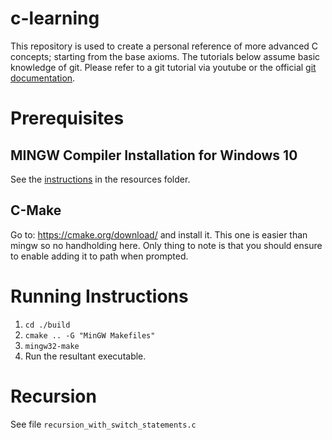 # c-learning
This repository is used to create a personal reference of more advanced C concepts; starting from the base axioms. The tutorials below assume basic knowledge of git. Please refer to a git tutorial via youtube or the official [git documentation](https://docs.github.com/en/get-started/quickstart).

# Prerequisites
## MINGW Compiler Installation for Windows 10
See the [instructions](./resources/mingw_install.md) in the resources folder.

## C-Make
Go to: https://cmake.org/download/ and install it. This one is easier than mingw so no handholding here. Only thing to note is that you should ensure to enable adding it to path when prompted.

# Running Instructions
  1. `cd ./build`
  2. `cmake .. -G "MinGW Makefiles"`
  3. `mingw32-make`
  4. Run the resultant executable.

# Recursion
See file `recursion_with_switch_statements.c`
